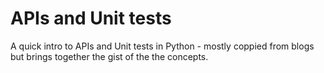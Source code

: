 # APIs and Unit tests

A quick intro to APIs and Unit tests in Python - mostly coppied from blogs but brings together the gist of the the concepts. 